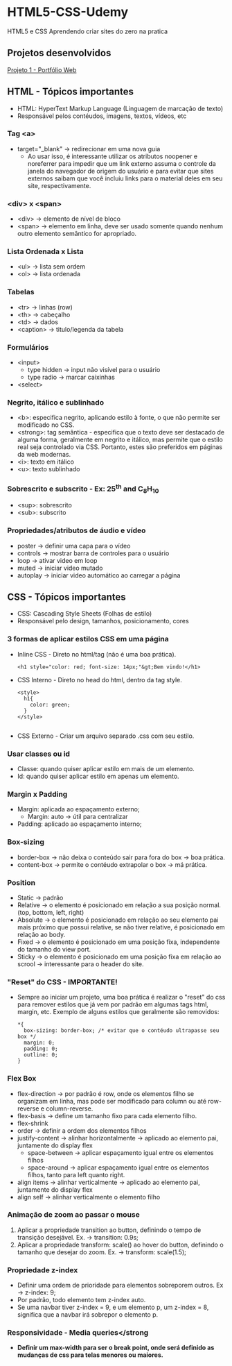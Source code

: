 # HTML5-CSS-Udemy
HTML5 e CSS Aprendendo criar sites do zero na pratica

## Projetos desenvolvidos

[Projeto 1 - Portfólio Web](https://github.com/biel0209/HTML5-CSS-Udemy/tree/projeto-1-portfolio)

## <strong>HTML - Tópicos importantes</strong>

- HTML: HyperText Markup Language (Linguagem de marcação de texto)
- Responsável pelos contéudos, imagens, textos, vídeos, etc

### <strong>Tag &lt;a&gt;</strong>
- target="_blank" -> redirecionar em uma nova guia
  - Ao usar isso, é interessante utilizar os atributos noopener e noreferrer para impedir que um link externo assuma o controle da janela do navegador de origem do usuário e para evitar que sites externos saibam que você incluiu links para o material deles em seu site, respectivamente.

### <strong>&lt;div&gt; x &lt;span&gt;</strong>
- &lt;div&gt; -> elemento de nível de bloco
- &lt;span&gt; -> elemento em linha, deve ser usado somente quando nenhum outro elemento semântico for apropriado.

### <strong>Lista Ordenada x Lista</strong>
- &lt;ul&gt; -> lista sem ordem
- &lt;ol&gt; -> lista ordenada

### <strong>Tabelas</strong>
- &lt;tr&gt; -> linhas (row)
- &lt;th&gt; -> cabeçalho
- &lt;td&gt; -> dados 
- &lt;caption&gt; -> titulo/legenda da tabela

### <strong>Formulários</strong>
- &lt;input&gt; 
  - type hidden -> input não visível para o usuário
  - type radio -> marcar caixinhas
- &lt;select&gt;

### <strong>Negrito, itálico e sublinhado</strong>
- &lt;b&gt;: especifica negrito, aplicando estilo à fonte, o que não permite ser modificado no CSS.
- &lt;strong&gt;: tag semântica - especifica que o texto deve ser destacado de alguma forma, geralmente em negrito e itálico, mas permite que o estilo real seja controlado via CSS. Portanto, estes são preferidos em páginas da web modernas.
- &lt;i&gt;: texto em itálico
- &lt;u&gt;: texto sublinhado

### <strong>Sobrescrito e subscrito - Ex: 25<sup>th</sup> and C<sub>8</sub>H<sub>10</sub></strong>
- &lt;sup&gt;: sobrescrito
- &lt;sub&gt;: subscrito

### <strong>Propriedades/atributos de áudio e vídeo</strong>
- poster -> definir uma capa para o vídeo
- controls -> mostrar barra de controles para o usuário
- loop -> ativar video em loop
- muted -> iniciar video mutado
- autoplay -> iniciar video automático ao carregar a página



## <strong>CSS - Tópicos importantes</strong>

- CSS: Cascading Style Sheets (Folhas de estilo)
- Responsável pelo design, tamanhos, posicionamento, cores

### <strong>3 formas de aplicar estilos CSS em uma página</strong>

- Inline CSS - Direto no html/tag (não é uma boa prática).    
  ```
  <h1 style="color: red; font-size: 14px;"&gt;Bem vindo!</h1>
  ```
- CSS Interno - Direto no head do html, dentro da tag style.
  ``` 
  <style>
    h1{
      color: green;
    }
  </style>
    
  ```     
   
- CSS Externo - Criar um arquivo separado .css com seu estilo.

### <strong>Usar classes ou id</strong>
- Classe: quando quiser aplicar estilo em mais de um elemento.
- Id: quando quiser aplicar estilo em apenas um elemento.

### <strong>Margin x Padding</strong>
- Margin: aplicada ao espaçamento externo;
  - Margin: auto -> útil para centralizar
- Padding: aplicado ao espaçamento interno;

### <strong>Box-sizing</strong>
- border-box -> não deixa o conteúdo sair para fora do box -> boa prática.
- content-box -> permite o contéudo extrapolar o box -> má prática.

### <strong>Position</strong>
- Static -> padrão
- Relative -> o elemento é posicionado em relação a sua posição normal. (top, bottom, left, right)
- Absolute -> o elemento é posicionado em relação ao seu elemento pai mais próximo que possui relative, se não tiver relative, é posicionado em relação ao body. 
- Fixed -> o elemento é posicionado em uma posição fixa, independente do tamanho do view port.
- Sticky -> o elemento é posicionado em uma posição fixa em relação ao scrool -> interessante para o header do site.

### <strong>"Reset" do CSS - IMPORTANTE!</strong>
- Sempre ao iniciar um projeto, uma boa prática é realizar o "reset" do css para remover estilos que já vem por padrão em algumas tags html, margin, etc. Exemplo de alguns estilos que geralmente são removidos:
  ```
  *{
    box-sizing: border-box; /* evitar que o contéudo ultrapasse seu box */
    margin: 0;
    padding: 0;
    outline: 0;
  }
  ```
 
### <strong>Flex Box</strong>
- flex-direction -> por padrão é row, onde os elementos filho se organizam em linha, mas pode ser modificado para column ou até row-reverse e column-reverse.
- flex-basis -> define um tamanho fixo para cada elemento filho.
- flex-shrink
- order -> definir a ordem dos elementos filhos
- justify-content -> alinhar horizontalmente -> aplicado ao elemento pai, juntamente do display flex
  - space-between -> aplicar espaçamento igual entre os elementos filhos
  - space-around -> aplicar espaçamento igual entre os elementos filhos, tanto para left quanto right.
- align items -> alinhar verticalmente -> aplicado ao elemento pai, juntamente do display flex
- align self -> alinhar verticalmente o elemento filho 

### <strong>Animação de zoom ao passar o mouse</strong>
1. Aplicar a propriedade transition ao button, definindo o tempo de transição desejável. Ex. -> transition: 0.9s;
2. Aplicar a propriedade transform: scale() ao hover do button, definindo o tamanho que desejar do zoom. Ex. -> transform: scale(1.5);

### <strong>Propriedade z-index</strong>
- Definir uma ordem de prioridade para elementos sobreporem outros. Ex -> z-index: 9;
- Por padrão, todo elemento tem z-index auto.
- Se uma navbar tiver z-index = 9, e um elemento p, um z-index = 8, significa que a navbar irá sobrepor o elemento p. 

### <strong>Responsividade - Media queries</strong
  - Definir um max-width para ser o break point, onde será definido as mudanças de css para telas menores ou maiores.
